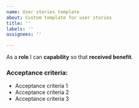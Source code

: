 ```yaml
---
name: User stories template
about: Custom template for user stories
title: ''
labels: ''
assignees: ''

---
```


As a **role** I can **capability** so that **received benefit**.

### Acceptance criteria:
- Acceptance criteria 1
- Acceptance criteria 2
- Acceptance criteria 3
